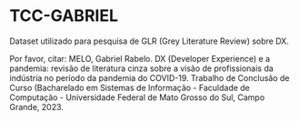 # TCC-GABRIEL

Dataset utilizado para pesquisa de GLR (Grey Literature Review) sobre DX.

Por favor, citar:
MELO, Gabriel Rabelo.  DX (Developer Experience) e a pandemia: revisão de literatura cinza sobre a visão de profissionais da indústria no período da pandemia do COVID-19. Trabalho de Conclusão de Curso (Bacharelado em Sistemas de Informação - Faculdade de Computação - Universidade Federal de Mato Grosso do Sul, Campo Grande, 2023.
